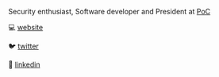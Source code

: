 Security enthusiast, Software developer and President at [PoC](https://github.com/PoCFrance)

:computer: [website](https://pwnh4.com)

:bird: [twitter](https://twitter.com/pwnh4)

:briefcase: [linkedin](https://linkedin.com/loicttn)
